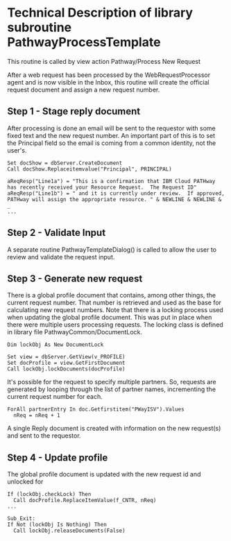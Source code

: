 # Technical Description of library subroutine PathwayProcessTemplate

This routine is called by view action Pathway/Process New Request

After a web request has been processed by the WebRequestProcessor agent and is now visible in the Inbox, this routine will create the official request document and assign a new request number.

## Step 1 - Stage reply document

After processing is done an email will be sent to the requestor with some fixed text and the new request number.  An important part of this is to set the Principal field so the email is coming from a common identity, not the user's.

```
Set docShow = dbServer.CreateDocument
Call docShow.Replaceitemvalue("Principal", PRINCIPAL)

aReqResp("Line1a") = "This is a confirmation that IBM Cloud PATHway has recently received your Resource Request.  The Request ID"
aReqResp("Line1b") = " and it is currently under review.  If approved, PATHway will assign the appropriate resource. " & NEWLINE & NEWLINE & _
...
```

## Step 2 - Validate Input

A separate routine PathwayTemplateDialog() is called to allow the user to review and validate the request input.  

## Step 3 - Generate new request

There is a global profile document that contains, among other things, the current request number.  That number is retrieved and used as the base for calculating new request numbers.  Note that there is a locking process used when updating the global profile document.   This was put in place when there were multiple users processing requests.  The locking class is defined in library file PathwayCommon/DocumentLock.

```
Dim lockObj As New DocumentLock

Set view = dbServer.GetView(v_PROFILE)
Set docProfile = view.GetFirstDocument
Call lockObj.lockDocuments(docProfile)
```

It's possible for the request to specify multiple partners.  So, requests are generated by looping through the list of partner names, incrementing the current request number for each.  

```
ForAll partnerEntry In doc.Getfirstitem("PWayISV").Values
  nReq = nReq + 1
```

A single Reply document is created with information on the new request(s) and sent to the requestor.  

## Step 4 - Update profile

The global profile document is updated with the new request id and unlocked for

```
If (lockObj.checkLock) Then
  Call docProfile.ReplaceItemValue(f_CNTR, nReq)
...

Sub_Exit:
If Not (lockObj Is Nothing) Then
  Call lockObj.releaseDocuments(False)
```
